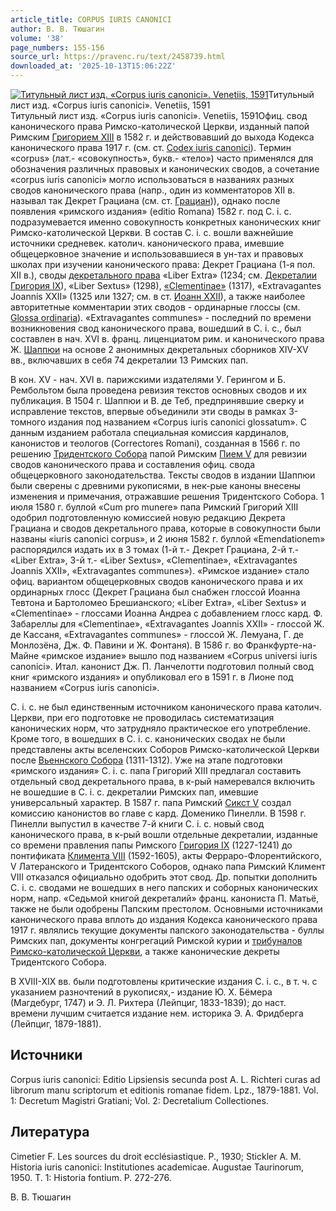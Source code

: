 ```yaml
---
article_title: CORPUS IURIS CANONICI
author: В. В. Тюшагин
volume: '38'
page_numbers: 155-156
source_url: https://pravenc.ru/text/2458739.html
downloaded_at: '2025-10-13T15:06:22Z'
---
```


[![Титульный лист изд. «Corpus iuris canonici». Venetiis, 1591](https://pravenc.ru/data/2019/08/11/1236500671/i200.jpg "Кликните для увеличения картинки")](https://pravenc.ru/data/2019/08/11/1236500671/i400.jpg)Титульный лист изд. «Corpus iuris canonici». Venetiis, 1591  
Титульный лист изд. «Corpus iuris canonici». Venetiis, 1591Офиц. свод канонического права Римско-католической Церкви, изданный папой Римским [Григорием XIII](<https://pravenc.ru/text/Григорием XIII.html>) в 1582 г. и действовавший до выхода Кодекса канонического права 1917 г. (см. ст. [Codex iuris canonici](<https://pravenc.ru/text/Codex iuris canonici.html>)). Термин «corpus» (лат.- «совокупность», букв.- «тело») часто применялся для обозначения различных правовых и канонических сводов, а сочетание «corpus iuris canonici» могло использоваться в названиях разных сводов канонического права (напр., один из комментаторов XII в. называл так Декрет Грациана (см. ст. [Грациан](https://pravenc.ru/text/Грациан.html))), однако после появления «римского издания» (editio Romana) 1582 г. под C. i. c. подразумевается именно совокупность конкретных канонических книг Римско-католической Церкви. В состав C. i. c. вошли важнейшие источники средневек. католич. канонического права, имевшие общецерковное значение и использовавшиеся в ун-тах и правовых школах при изучении канонического права: Декрет Грациана (1-я пол. XII в.), своды [декретального права](<https://pravenc.ru/text/декретального права.html>) «Liber Extra» (1234; см. [Декреталии Григория IX](<https://pravenc.ru/text/ДЕКРЕТАЛИИ ГРИГОРИЯ IХ.html>)), «Liber Sextus» (1298), [«Clementinae»](<https://pravenc.ru/text/ Clementinae .html>) (1317), «Extravagantes Joannis XXII» (1325 или 1327; см. в ст. [Иоанн XXII](<https://pravenc.ru/text/Иоанн XXII.html>)), а также наиболее авторитетные комментарии этих сводов - ординарные глоссы (см. [Glossa ordinaria](<https://pravenc.ru/text/Glossa ordinaria.html>)). «Extravagantes communes» - последний по времени возникновения свод канонического права, вошедший в C. i. c., был составлен в нач. XVI в. франц. лиценциатом рим. и канонического права Ж. [Шаппюи](https://pravenc.ru/text/Шаппюи.html) на основе 2 анонимных декретальных сборников XIV-XV вв., включавших в себя 74 декреталии 13 Римских пап.

В кон. XV - нач. XVI в. парижскими издателями У. Герингом и Б. Рембольтом была проведена ревизия текстов основных сводов и их публикация. В 1504 г. Шаппюи и В. де Теб, предпринявшие сверку и исправление текстов, впервые объединили эти своды в рамках 3-томного издания под названием «Corpus iuris canonici glossatum». С данным изданием работала специальная комиссия кардиналов, канонистов и теологов (Correctores Romani), созданная в 1566 г. по решению [Тридентского Собора](<https://pravenc.ru/text/Тридентский Собор.html>) папой Римским [Пием V](<https://pravenc.ru/text/Пий V.html>) для ревизии сводов канонического права и составления офиц. свода общецерковного законодательства. Тексты сводов в издании Шаппюи были сверены с древними рукописями, в нек-рые каноны внесены изменения и примечания, отражавшие решения Тридентского Собора. 1 июля 1580 г. буллой «Cum pro munere» папа Римский Григорий XIII одобрил подготовленную комиссией новую редакцию Декрета Грациана и сводов декретального права, которые в совокупности были названы «iuris canonici corpus», и 2 июня 1582 г. буллой «Emendationem» распорядился издать их в 3 томах (1-й т.- Декрет Грациана, 2-й т.- «Liber Extra», 3-й т.- «Liber Sextus», «Clementinae», «Extravagantes Joannis XXII», «Extravagantes communes»). «Римское издание» стало офиц. вариантом общецерковных сводов канонического права и их ординарных глосс (Декрет Грациана был снабжен глоссой Иоанна Тевтона и Бартоломео Брешианского; «Liber Extra», «Liber Sextus» и «Clementinae» - глоссами Иоанна Андреа с добавлением глосс кард. Ф. Забареллы для «Clementinae», «Extravagantes Joannis XXII» - глоссой Ж. де Кассаня, «Extravagantes communes» - глоссой Ж. Лемуана, Г. де Монлозёна, Дж. Ф. Павини и Ж. Фонтаня). В 1586 г. во Франкфурте-на-Майне «римское издание» вышло под названием «Corpus universi iuris canonici». Итал. канонист Дж. П. Ланчелотти подготовил полный свод книг «римского издания» и опубликовал его в 1591 г. в Лионе под названием «Corpus iuris canonici».

C. i. c. не был единственным источником канонического права католич. Церкви, при его подготовке не проводилась систематизация канонических норм, что затрудняло практическое его употребление. Кроме того, в вошедших в C. i. c. канонических сводах не были представлены акты вселенских Соборов Римско-католической Церкви после [Вьеннского Собора](<https://pravenc.ru/text/Вьеннского Собора.html>) (1311-1312). Уже на этапе подготовки «римского издания» C. i. c. папа Григорий XIII предлагал составить отдельный свод декретального права, в к-рый намеревался включить не вошедшие в C. i. c. декреталии Римских пап, имевшие универсальный характер. В 1587 г. папа Римский [Сикст V](<https://pravenc.ru/text/Сикст V.html>) создал комиссию канонистов во главе с кард. Доменико Пинелли. В 1598 г. Пинелли выпустил в качестве 7-й книги C. i. c. новый свод канонического права, в к-рый вошли отдельные декреталии, изданные со времени правления папы Римского [Григория IX](<https://pravenc.ru/text/Григория IX.html>) (1227-1241) до понтификата [Климента VIII](<https://pravenc.ru/text/Климент VIII.html>) (1592-1605), акты Ферраро-Флорентийского, V Латеранского и Тридентского Соборов, однако папа Римский Климент VIII отказался официально одобрить этот свод. Др. попытки дополнить C. i. c. сводами не вошедших в него папских и соборных канонических норм, напр. «Седьмой книгой декреталий» франц. канониста П. Матьё, также не были одобрены Папским престолом. Основными источниками канонического права вплоть до издания Кодекса канонического права 1917 г. являлись текущие документы папского законодательства - буллы Римских пап, документы конгрегаций Римской курии и [трибуналов Римско-католической Церкви](<https://pravenc.ru/text/трибуналов Римско-католической Церкви.html>), а также канонические декреты Тридентского Собора.

В XVIII-XIX вв. были подготовлены критические издания C. i. c., в т. ч. с указанием разночтений в рукописях,- издание Ю. Х. Бёмера (Магдебург, 1747) и Э. Л. Рихтера (Лейпциг, 1833-1839); до наст. времени лучшим считается издание нем. историка Э. А. Фридберга (Лейпциг, 1879-1881).

## Источники

Corpus iuris canonici: Editio Lipsiensis secunda post A. L. Richteri curas ad librorum manu scriptorum et editionis romanae fidem. Lpz., 1879-1881. Vol. 1: Decretum Magistri Gratiani; Vol. 2: Decretalium Collectiones.

## Литература

Cimetier F. Les sources du droit ecclésiastique. P., 1930; Stickler A. M. Historia iuris canonici: Institutiones academicae. Augustae Taurinorum, 1950. T. 1: Historia fontium. P. 272-276.

В. В. Тюшагин
